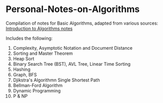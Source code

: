 # Personal-Notes-on-Algorithms

Compilation of notes for Basic Algorithms, adapted from various sources: [Introduction to Algorithms notes](https://github.com/HeizerSpider/Personal-Notes-on-Algorithms/blob/master/Algo_notes.md)

Includes the following:
1) Complexity, Asymptotic Notation and Document Distance
2) Sorting and Master Theorem
3) Heap Sort
4) Binary Search Tree (BST), AVL Tree, Linear Time Sorting
5) Hashing
6) Graph, BFS
7) Djikstra's Algorithmn Single Shortest Path
8) Bellman-Ford Algorithm
9) Dynamic Programming
10) P & NP
